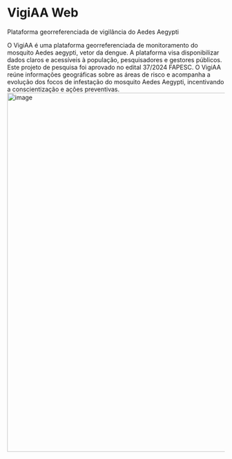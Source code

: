 
# VigiAA Web
Plataforma georreferenciada de vigilância do Aedes Aegypti

O VigiAA é uma plataforma georreferenciada de monitoramento do mosquito Aedes aegypti, vetor da dengue. A plataforma visa disponibilizar dados claros e acessíveis à população, pesquisadores e gestores públicos.
Este projeto de pesquisa foi aprovado no edital 37/2024 FAPESC. O VigiAA reúne informações geográficas sobre as áreas de risco e acompanha a evolução dos focos de infestação do mosquito Aedes Aegypti, incentivando a conscientização e ações preventivas.
<img width="1472" height="832" alt="image" src="https://github.com/user-attachments/assets/37cee8ab-6dfd-4cdb-9f2a-60cd7854d63a" />
